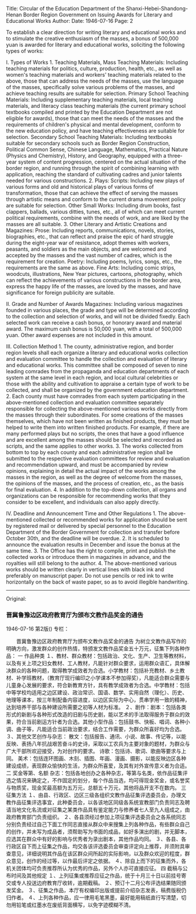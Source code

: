 Title: Circular of the Education Department of the Shanxi-Hebei-Shandong-Henan Border Region Government on Issuing Awards for Literary and Educational Works
Author:
Date: 1946-07-16
Page: 2

To establish a clear direction for writing literary and educational works and to stimulate the creative enthusiasm of the masses, a bonus of 500,000 yuan is awarded for literary and educational works, soliciting the following types of works:

I. Types of Works
	1. Teaching Materials, Mass Teaching Materials: Including teaching materials for politics, culture, production, health, etc., as well as women's teaching materials and workers' teaching materials related to the above, those that can address the needs of the masses, use the language of the masses, specifically solve various problems of the masses, and achieve teaching results are suitable for selection. Primary School Teaching Materials: Including supplementary teaching materials, local teaching materials, and literacy class teaching materials (the current primary school textbooks compiled and printed by the Education Department are not eligible for awards), those that can meet the needs of the masses and the requirements of children's physical and mental development, conform to the new education policy, and have teaching effectiveness are suitable for selection. Secondary School Teaching Materials: Including textbooks suitable for secondary schools such as Border Region Construction, Political Common Sense, Chinese Language, Mathematics, Practical Nature (Physics and Chemistry), History, and Geography, equipped with a three-year system of content progression, centered on the actual situation of the border region, and running through the spirit of combining learning with application, reaching the standard of cultivating cadres and junior talents needed for various constructions.
	2. Plays: Scripts: Including new plays of various forms and old and historical plays of various forms of transformation, those that can achieve the effect of serving the masses through artistic means and conform to the current drama movement policy are suitable for selection. Other Small Works: Including drum books, fast clappers, ballads, various ditties, tunes, etc., all of which can meet current political requirements, combine with the needs of work, and are liked by the masses are all suitable.
	3. Other Literary and Artistic Creations and Magazines:
		Prose: Including reports, communications, novels, stories, biographies, etc., that can reflect and praise the epic of hard struggle during the eight-year war of resistance, adopt themes with workers, peasants, and soldiers as the main objects, and are welcomed and accepted by the masses and the vast number of cadres, which is the requirement for creation.
		Poetry: Including poems, lyrics, songs, etc., the requirements are the same as above.
		Fine Arts: Including comic strips, woodcuts, illustrations, New Year pictures, cartoons, photography, which can reflect the achievements of various constructions in the border area, express the happy life of the masses, are loved by the masses, and have significance for foreign publicity are suitable.

II. Grade and Number of Awards
	Magazines: Including various magazines founded in various places, the grade and type will be determined according to the collection and selection of works, and will not be divided fixedly. Each selected work can receive a cash bonus, or honorary award and material award. The maximum cash bonus is 50,000 yuan, with a total of 500,000 yuan. Other award expenses are not included in this amount.

III. Collection Method
	1. The county, administrative region, and border region levels shall each organize a literary and educational works collection and evaluation committee to handle the collection and evaluation of literary and educational works. This committee shall be composed of seven to nine leading comrades from the propaganda and education departments of each system at the same level in each region, and local cultural celebrities or those with the ability and cultivation to appraise a certain type of work to be collected, and shall be organized by the government education department.
	2. Each county must have comrades from each system participating in the above-mentioned collection and evaluation committee separately responsible for collecting the above-mentioned various works directly from the masses through their subordinates. For some creations of the masses themselves, which have not been written as finished products, they must be helped to write them into written finished products. For example, if there are many performed plays but no scripts, the ones that have a good influence and are excellent among the masses should be selected and recorded as scripts, and the same applies to other works.
	3. The works collected from bottom to top by each county and each administrative region shall be submitted to the respective evaluation committees for review and evaluation and recommendation upward, and must be accompanied by review opinions, explaining in detail the actual impact of the works among the masses in the region, as well as the degree of welcome from the masses, the opinions of the masses, and the process of creation, etc., as the basis for final evaluation.
	4. In addition to the top-down collection, all organs and organizations can be responsible for recommending works that they consider to be excellent, and individuals can also apply directly.

IV. Deadline and Announcement Time and Other Regulations
	1. The above-mentioned collected or recommended works for application should be sent by registered mail or delivered by special personnel to the Education Department of the Border Government for collection and transfer before October 30th, and the deadline will be overdue.
	2. It is scheduled to announce the evaluation results in December and issue the bonus at the same time.
	3. The Office has the right to compile, print and publish the collected works or introduce them in magazines in advance, and the royalties will still belong to the author.
	4. The above-mentioned various works should be written clearly in vertical lines with black ink and preferably on manuscript paper. Do not use pencils or red ink to write horizontally on the back of waste paper, so as to avoid illegible handwriting.



<hr /> 

Original: 


### 晋冀鲁豫边区政府教育厅为颁布文教作品奖金的通告

1946-07-16
第2版()
专栏：

　　晋冀鲁豫边区政府教育厅为颁布文教作品奖金的通告
    为树立文教作品写作的明确方向，激发群众的创作热情，特颁发文教作品奖金五十万元，征集下列各种作品：
    一  作品种类
    １、教材、群众教材：包括政治、文化、生产、卫生等教材料，以及有关上项之妇女教材、工人教材，凡能针对群众要求，运用群众语汇，具体解决群众的各种问题，取得教学成效者为合选。小学教材：包括补充教材、乡土教材、补学班教材，（教育厅现行编印之小学课本不参加得奖），凡能适合群众需要与儿童身心发展的要求，符合新教育方针，具有教学成效者为合选。中学教材：包括中等学校均适用之边区建设、政治常识、国语、数学、实用自然（理化）、历史、地理等课本，按三年制配备内容进度，以边区实际为中心，贯串学用一致的精神，达到培养干部与各种建设所需要之初等人材为标准。
    ２、剧作：剧本：包括各类形式的新剧与各种形式改造的旧剧与历史剧，能以艺术的手法取得服务于群众的效果，符合当前剧运方针者为合选。其他小型作品：包括鼓书、快板、唱词、各种小调、曲子等，凡能适合当前政治要求，结合工作需要，为群众所喜好均为合选。
    ３、其他文艺创作与杂志：
    散文：包括报告、通讯、小说、故事、传记等，以能反映、表扬八年抗战艰苦奋斗的史诗，采取以工农兵为主要对象的题材，为群众与广大干部所欢迎接受，为对创作的要求。
    诗歌：包括诗、歌词、歌曲等要求与上同。
    美术：包括连环图画、木刻、插图、年画、漫画、摄影，以能反映边区各种建设成绩，表现群众愉快的生活，为群众所喜爱，及其有对外宣传意义者为合适。
    二  奖金等第、名额
    杂志：包括各地创办之各种杂志，等第与名类，依作品征集评选之情况来确定之，不作固定的划分，每个作品当选，均可得现金奖金，或名誉奖与物质奖，现金奖最高额为五万元，总额五十万元，其他将品开支不在数内。
    三  征集方法
    １、由县、行政区、边区三级各组织文教作品征集评选委员会，办理文教作品征集评选事宜，此种委员会，以各该地区同级各系统宣教部门负责同志及聘请当地文化名流或对征集之某类作品具有鉴定能力与修养者七人至九人组成之，由政府教育部门负责组织。
    ２、各县须经过参加上项征集评选委员会之各系统同志分别负责经过自己下面工作同志直接从群众中来搜集上列各种作品，有些群众自己的创作，并未写为成品者，须帮助写为书面的成品，如好多演出的剧，并无脚本，应选其在群众中有好的影响与优秀者为录出剧本，其他作品均同。
    ３、各县、各行政区自下而上征集之作品，均交各该评选委员会审查评定向上推荐，并须附具审查意见，详细说明其作品在该区群众间所起的实际影响，以及群众欢迎的程度，群众意见，创作的经过等，以作最后评定之依据。
    ４、除自上而下的征集而外，各机关团体均可负责推荐所认为优秀的作品，另外个人亦可直接应征。
    四  截稿与公布时间及其他规定
    １、上列征集或推荐应征之作品，统于十月三十日以前挂号寄交或专人投送边府教育厅收转，逾期截稿。
    ２、预订十二月公布评选结果随同颁发奖金。
    ３、征集之作品，本厅有权编印出版或提前介绍杂志发表，稿费版税仍归作者。
    ４、上列各种作品，应一律用毛笔黑墨，最好能用稿纸直行写清楚，切勿用铅笔或红墨水在废纸背面横写，以免字迹模糊不清。
